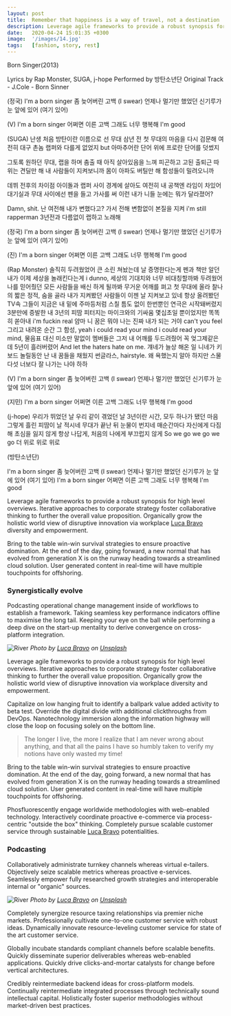 ```yaml
---
layout: post
title:  Remember that happiness is a way of travel, not a destination
description: Leverage agile frameworks to provide a robust synopsis for high level overviews. Iterative a...
date:   2020-04-24 15:01:35 +0300
image:  '/images/14.jpg'
tags:   [fashion, story, rest]
---
```



Born Singer(2013)

Lyrics by  Rap Monster, SUGA, j-hope
Performed by 방탄소년단
Original Track -  J.Cole - Born Sinner



(정국)
I'm a born singer 좀 늦어버린 고백 (I swear)
언제나 멀기만 했었던 신기루가 눈 앞에 있어 (여기 있어)

(V)
I'm a born singer 어쩌면 이른 고백
그래도 너무 행복해 I'm good

(SUGA)
난생 처음 방탄이란 이름으로 선 무대
삼년 전 첫 무대의 마음을 다시 검문해
여전히 대구 촌놈 랩퍼와 다를게 없었지 but
아마추어란 단어 위에 프로란 단어를 덧썼지

그토록 원하던 무대, 랩을 하며 춤출 때
아직 살아있음을 느껴 피곤하고 고된 출퇴근
따위는 견딜만 해 내 사람들이 지켜보니까
몸이 아파도 버틸만 해 함성들이 밀려오니까

데뷔 전후의 차이점 아이돌과 랩퍼 사이 경계에
살아도 여전히 내 공책엔 라임이 차있어
대기실과 무대 사이에선 펜을 들고 가사를 써
이런 내가 니들 눈에는 뭐가 달라졌어?

Damn, shit. 난 여전해
내가 변했다고? 가서 전해
변함없이 본질을 지켜 i'm still rapperman
3년전과 다름없이 랩하고 노래해

(정국)
I'm a born singer 좀 늦어버린 고백 (I swear)
언제나 멀기만 했었던 신기루가 눈 앞에 있어 (여기 있어)

(진)
I'm a born singer 어쩌면 이른 고백
그래도 너무 행복해 I'm good

(Rap Monster)
솔직히 두려웠었어
큰 소린 쳐놨는데 날 증명한다는게
펜과 책만 알던 내가 이제 세상을 놀래킨다는게
i dunno, 세상의 기대치와 너무 비대칭할까봐
두려웠어 나를 믿어줬던 모든 사람들을 배신
하게 될까봐 무거운 어깨를 펴고 첫 무대에 올라
찰나의 짧은 정적, 숨을 골라
내가 지켜봤던 사람들이 이젠 날 지켜보고 있네
항상 올려봤던 TV속 그들이 지금은 내 밑에
주마등처럼 스칠 틈도 없이
한번뿐인 연극은 시작돼버렸지
3분만에 증발한 내 3년의 피땀
피터지는 마이크와의 기싸움
몇십초일 뿐이었지만 똑똑히 쏟아내 i'm fuckin real
얌마 니 꿈은 뭐야 나는 진짜 내가 되는 거야 can't you feel
그리고 내려온 순간 그 함성, yeah i could read your mind
i could read your mind, 물음표 대신 미소만
말없이 멤버들은 그저 내 어깨를 두드려줬어
꼭 엊그제같은데 5년이 흘러버렸어
And let the haters hate on me. 걔네가 늘상 해온 일
니네가 키보드 놀릴동안 난 내 꿈들을 채웠지
썬글라스, hairstyle. 왜 욕했는지 알아
하지만 스물다섯 너보다 잘 나가는 나야
하하

(V)
I'm a born singer 좀 늦어버린 고백 (I swear)
언제나 멀기만 했었던 신기루가 눈 앞에 있어 (여기 있어)

(지민)
I'm a born singer 어쩌면 이른 고백
그래도 너무 행복해 I'm good

(j-hope)
우리가 뛰었던 날 우리 같이 겪었던 날
3년이란 시간, 모두 하나가 됐던 마음
그렇게 흘린 피땀이 날 적시네
무대가 끝난 뒤 눈물이 번지네
매순간마다 자신에게 다짐해 초심을 잃지 않게 
항상 나답게, 처음의 나에게 부끄럽지 않게
So we go we go we go 
더 위로 위로 위로 

(방탄소년단)

I'm a born singer 좀 늦어버린 고백 (I swear)
언제나 멀기만 했었던 신기루가 눈 앞에 있어 (여기 있어)
I'm a born singer 어쩌면 이른 고백
그래도 너무 행복해 I'm good






Leverage agile frameworks to provide a robust synopsis for high level overviews. Iterative approaches to corporate strategy foster collaborative thinking to further the overall value proposition. Organically grow the holistic world view of disruptive innovation via workplace [Luca Bravo](https://unsplash.com/photos/zAjdgNXsMeg) diversity and empowerment.

Bring to the table win-win survival strategies to ensure proactive domination. At the end of the day, going forward, a new normal that has evolved from generation X is on the runway heading towards a streamlined cloud solution. User generated content in real-time will have multiple touchpoints for offshoring.

### Synergistically evolve

Podcasting operational change management inside of workflows to establish a framework. Taking seamless key performance indicators offline to maximise the long tail. Keeping your eye on the ball while performing a deep dive on the start-up mentality to derive convergence on cross-platform integration.

![River]({{site.baseurl}}/images/14-1.jpg#wide)
*Photo by [Luca Bravo](https://unsplash.com/photos/zAjdgNXsMeg) on [Unsplash](https://unsplash.com/)*

Leverage agile frameworks to provide a robust synopsis for high level overviews. Iterative approaches to corporate strategy foster collaborative thinking to further the overall value proposition. Organically grow the holistic world view of disruptive innovation via workplace diversity and empowerment.

Capitalize on low hanging fruit to identify a ballpark value added activity to beta test. Override the digital divide with additional clickthroughs from DevOps. Nanotechnology immersion along the information highway will close the loop on focusing solely on the bottom line.

> The longer I live, the more I realize that I am never wrong about anything, and that all the pains I have so humbly taken to verify my notions have only wasted my time!

Bring to the table win-win survival strategies to ensure proactive domination. At the end of the day, going forward, a new normal that has evolved from generation X is on the runway heading towards a streamlined cloud solution. User generated content in real-time will have multiple touchpoints for offshoring.

Phosfluorescently engage worldwide methodologies with web-enabled technology. Interactively coordinate proactive e-commerce via process-centric "outside the box" thinking. Completely pursue scalable customer service through sustainable [Luca Bravo](https://unsplash.com/photos/HK-lMcoBnMM) potentialities.

### Podcasting

Collaboratively administrate turnkey channels whereas virtual e-tailers. Objectively seize scalable metrics whereas proactive e-services. Seamlessly empower fully researched growth strategies and interoperable internal or "organic" sources.

![River]({{site.baseurl}}/images/14-2.jpg)
*Photo by [Luca Bravo](https://unsplash.com/photos/HK-lMcoBnMM) on [Unsplash](https://unsplash.com/)*

Completely synergize resource taxing relationships via premier niche markets. Professionally cultivate one-to-one customer service with robust ideas. Dynamically innovate resource-leveling customer service for state of the art customer service.

Globally incubate standards compliant channels before scalable benefits. Quickly disseminate superior deliverables whereas web-enabled applications. Quickly drive clicks-and-mortar catalysts for change before vertical architectures.

Credibly reintermediate backend ideas for cross-platform models. Continually reintermediate integrated processes through technically sound intellectual capital. Holistically foster superior methodologies without market-driven best practices.